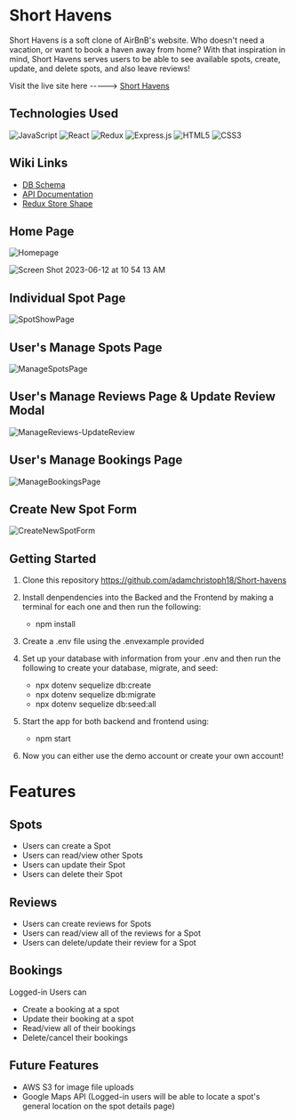 # Short Havens

Short Havens is a soft clone of AirBnB's website. Who doesn't need a vacation, or want to book a haven away from home? With that inspiration in mind, Short Havens serves users to be able to see available spots, create, update, and delete spots, and also leave reviews!

Visit the live site here -----> [Short Havens](https://short-havens.onrender.com)

## Technologies Used

![JavaScript](https://img.shields.io/badge/javascript-%23323330.svg?style=for-the-badge&logo=javascript&logoColor=%23F7DF1E)
![React](https://img.shields.io/badge/react-%2320232a.svg?style=for-the-badge&logo=react&logoColor=%2361DAFB)
![Redux](https://img.shields.io/badge/redux-%23593d88.svg?style=for-the-badge&logo=redux&logoColor=white)
![Express.js](https://img.shields.io/badge/express.js-%23404d59.svg?style=for-the-badge&logo=express&logoColor=%2361DAFB)
![HTML5](https://img.shields.io/badge/html5-%23E34F26.svg?style=for-the-badge&logo=html5&logoColor=white)
![CSS3](https://img.shields.io/badge/css3-%231572B6.svg?style=for-the-badge&logo=css3&logoColor=white)

## Wiki Links

- [DB Schema](https://github.com/adamchristoph18/Short-havens/wiki/Short-Havens-DataBase-Schema)
- [API Documentation](https://github.com/adamchristoph18/Short-havens/wiki/API-Documentation)
- [Redux Store Shape](https://github.com/adamchristoph18/Short-havens/wiki/Redux-Store-Shape)

## Home Page

![Homepage](https://github.com/adamchristoph18/Short-havens/assets/110206190/42984675-fbc1-4e6d-a105-1b2ae24d0776)

![Screen Shot 2023-06-12 at 10 54 13 AM](https://github.com/adamchristoph18/Short-havens/assets/110206190/460f4fd7-a152-499e-8f3a-7d69dec7f555)

## Individual Spot Page

![SpotShowPage](https://github.com/adamchristoph18/Short-havens/assets/110206190/1e38270f-2657-4f25-bdae-29a5e74dcd0f)

## User's Manage Spots Page

![ManageSpotsPage](https://github.com/adamchristoph18/Short-havens/assets/110206190/e4bbf3dc-466b-46b5-a549-f3f516fb0bf2)

## User's Manage Reviews Page & Update Review Modal

![ManageReviews-UpdateReview](https://github.com/adamchristoph18/Short-havens/assets/110206190/4f6184b3-e823-4727-8a8f-3cbd34c5fbe9)

## User's Manage Bookings Page

![ManageBookingsPage](https://github.com/adamchristoph18/Short-havens/assets/110206190/52334547-2cf3-4eed-8bf8-3a2bb1027669)

## Create New Spot Form

![CreateNewSpotForm](https://github.com/adamchristoph18/Short-havens/assets/110206190/acdc2205-f48e-463b-be38-8ce4f00e659d)


## Getting Started

1. Clone this repository
     https://github.com/adamchristoph18/Short-havens

2. Install denpendencies into the Backed and the Frontend by making a terminal for each one and then run the following:
     - npm install

3. Create a .env file using the .envexample provided

4. Set up your database with information from your .env and then run the following to create your database, migrate, and seed:
     - npx dotenv sequelize db:create
     - npx dotenv sequelize db:migrate
     - npx dotenv sequelize db:seed:all

5. Start the app for both backend and frontend using:
     - npm start
  
6. Now you can either use the demo account or create your own account!


# Features 

## Spots
* Users can create a Spot
* Users can read/view other Spots
* Users can update their Spot
* Users can delete their Spot

## Reviews
* Users can create reviews for Spots
* Users can read/view all of the reviews for a Spot
* Users can delete/update their review for a Spot

## Bookings
Logged-in Users can
* Create a booking at a spot
* Update their booking at a spot
* Read/view all of their bookings
* Delete/cancel their bookings

## Future Features

- AWS S3 for image file uploads
- Google Maps API (Logged-in users will be able to locate a spot's general location on the spot details page)
